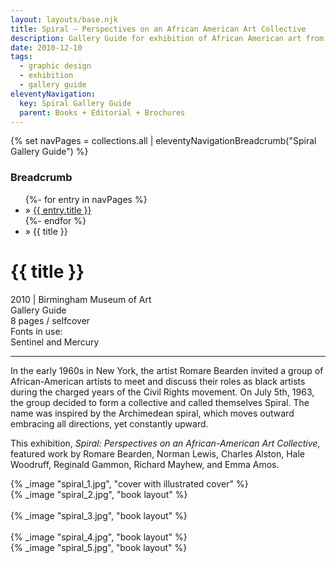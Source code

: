 ```yaml
---
layout: layouts/base.njk
title: Spiral – Perspectives on an African American Art Collective
description: Gallery Guide for exhibition of African American art from the Spiral Collective.
date: 2010-12-10
tags:
  - graphic design
  - exhibition
  - gallery guide
eleventyNavigation:
  key: Spiral Gallery Guide
  parent: Books + Editorial + Brochures
---
```

{% set navPages = collections.all | eleventyNavigationBreadcrumb("Spiral Gallery Guide") %}
<div class="breadcrumb">
    <h3 class="visually-hidden">Breadcrumb</h3>
	<ul class="nav">
            {%- for entry in navPages %}
		<li class="nav-item"{% if entry.url == page.url %} class="active-breadcrumb"{% endif %}> » <a href="{{ entry.url }}">{{ entry.title }}</a></li>
  	    	{%- endfor %}
	    <li class="nav-item"><active-breadcrumb>» {{ title }}</active-breadcrumb></li>
	</ul>
</div>
<div class="container">
  <div class="row"></div>
	<div class="row">
		<div class="col">
			<h1>{{ title }}</h1>
			<figcaption>2010 | Birmingham Museum of Art</figcaption>
            <figcaption>Gallery Guide</br>8 pages / selfcover</figcaption>
			<figcaption>Fonts in use:</br>Sentinel and Mercury</figcaption>
			<hr>
		    	<p>In the early 1960s in New York, the artist Romare Bearden invited a group of African-American artists to meet and discuss their roles as black artists during the charged years of the Civil Rights movement. On July 5th, 1963, the group decided to form a collective and called themselves Spiral. The name was inspired by the Archimedean spiral, which moves outward embracing all directions, yet constantly upward.</P>
				<p>This exhibition, <em>Spiral: Perspectives on an African-American Art Collective</em>, featured work by Romare Bearden, Norman Lewis, Charles Alston, Hale Woodruff, Reginald Gammon, Richard Mayhew, and Emma Amos.</p>
		</div>
        <div class="col-1 col-1-md col-1-lg"></div>
		<div class="col">
			{% _image "spiral_1.jpg", "cover with illustrated cover" %}
		</div>
		<div class="col-1 col-1-md col-1-lg"></div>
	</div>
	<div class="row">
        <div class="col-1 col-1-md col-1-lg"></div>
		<div class="col">
            {% _image "spiral_2.jpg", "book layout" %}
        </br></br>
            {% _image "spiral_3.jpg", "book layout" %}
        </br></br>
            {% _image "spiral_4.jpg", "book layout" %}
		</div>
		<div class="col-1 col-1-md col-1-lg"></div>
  	</div>
	<div class="row">
		<div class="col"></div>
		<div class="col-1 col-1-md col-1-lg"></div>
		<div class="col">
            {% _image "spiral_5.jpg", "book layout" %}
		</div>
		<div class="col-1 col-1-md col-1-lg"></div>
  	</div>
</div>